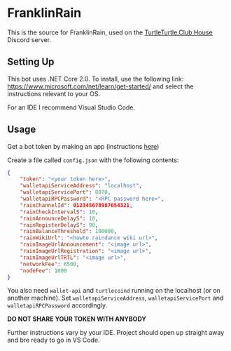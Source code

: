 FranklinRain
=============

This is the source for FranklinRain, used on the [TurtleTurtle.Club House](https://discord.gg/aNtpq6qGk3) Discord server.

## Setting Up

This bot uses .NET Core 2.0. To install, use the following link: https://www.microsoft.com/net/learn/get-started/ and select the instructions relevant to your OS.

For an IDE I recommend Visual Studio Code.

## Usage

Get a bot token by making an app (instructions [here](https://discord.foxbot.me/docs/guides/getting_started/intro.html))

Create a file called `config.json` with the following contents:
```json
{
	"token": "<your token here>",
	"walletapiServiceAddress": "localhost",
	"walletapiServicePort": 8070,
	"walletapiRPCPassword": "<RPC password here>",
	"rainChannelId": 012345678987654321,
	"rainCheckIntervalS": 10,
	"rainAnnounceDelayS": 10,
	"rainRegisterDelayS": 90,
	"rainBalanceThreshold": 100000,
	"rainWikiUrl": "<howto raindance wiki url>",
	"rainImageUrlAnnouncement": "<image url>",
	"rainImageUrlRegistration": "<image url>",
	"rainImageUrlTRTL": "<image url>",
	"networkFee": 6500,
	"nodeFee": 1000
}
```

You also need ``wallet-api`` and ``turtlecoind`` running on the localhost (or on another machine).
Set ``walletapiServiceAddress``, ``walletapiServicePort`` and ``walletapiRPCPassword`` accordingly.

**DO NOT SHARE YOUR TOKEN WITH ANYBODY**

Further instructions vary by your IDE. Project should open up straight away and bre ready to go in VS Code.
